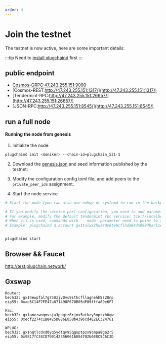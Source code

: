 ```yaml
---
order: 4
---
```


# Join the testnet

The testnet is now active, here are some important details:

:::tip
Need to [install plugchaind](install.md) first
:::
## public endpoint

- [Cosmos-GRPC:47.243.255.151:9090]()
- [Cosmos-REST:http://47.243.255.151:1317/](http://47.243.255.151:1317/)
- [Tendermint-RPC:http://47.243.255.151:26657/](http://47.243.255.151:26657/)
- [JSON-RPC:http://47.243.255.151:8545/](http://47.243.255.151:8545/)


## run a full node

#### Running the node from genesis


1. Initialize the node

```bash
plugchaind init <moniker> --chain-id=plugchain_521-1
```

2. Download the [genesis.json](https://github.com/oracleNetworkProtocol/testnet) and seed information published by the testnet:

3. Modify the configuration config.toml file, and add peers to the `private_peer_ids` assignment.

4. Start the node service
```bash
# Start the node (you can also use nohup or systemd to run in the background)

# If you modify the service port configuration, you need to add parameters where the service is used:
# For example, modify the default tendermint rpc service: tcp://localhost:26657 => tcp://localhost:5000
# When cli is used, commands with `--node` parameter need to point to this parameter as --node=tcp://localhost:5000
# Example: plugchaind q account gx1tulwx2hwz4dv8te6cflhda64dn0984harlzegw --node tcp://localhost:5000


plugchaind start
```

## Browser && Faucet

<http://test.plugchain.network/>


## Gxswap

```
Router:
bech32: gx14ewpfal7g758zjv0vu9sthcfllagnehh8s28np
eip55: 0xae5C14F7FE47a871498F670B05dF09fffa89e6F7

Fac:
bech32: gx1anezwnqmssja3phgtz6rjmx5utkry3mptxh0qw
eip55: 0xecf2274c1B8425D886E858b4396cd4E2EC324761

WPLUG:
bech32: gx1nqtlcdxd0yq5ydtqv95qguptpzx9cmpa8ga2r5
eip55: 0x9817fC34CD7901423560616804702b088C5C6C3D
```